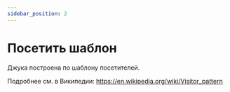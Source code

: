 ```yaml
---
sidebar_position: 2
---
```


# Посетить шаблон

Джука построена по шаблону посетителей.

Подробнее см. в Википедии: https://en.wikipedia.org/wiki/Visitor_pattern